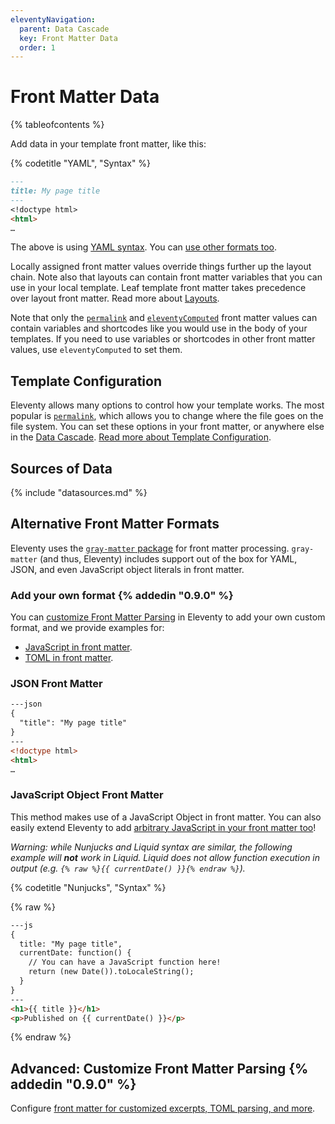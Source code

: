 ```yaml
---
eleventyNavigation:
  parent: Data Cascade
  key: Front Matter Data
  order: 1
---
```

# Front Matter Data

{% tableofcontents %}

Add data in your template front matter, like this:

{% codetitle "YAML", "Syntax" %}

```markdown
---
title: My page title
---
<!doctype html>
<html>
…
```

The above is using [YAML syntax](https://learnxinyminutes.com/docs/yaml/). You can [use other formats too](#alternative-front-matter-formats).

Locally assigned front matter values override things further up the layout chain. Note also that layouts can contain front matter variables that you can use in your local template. Leaf template front matter takes precedence over layout front matter. Read more about [Layouts](/docs/layouts/).

Note that only the [`permalink`](/docs/permalinks/) and [`eleventyComputed`](/docs/data-computed) front matter values can contain variables and shortcodes like you would use in the body of your templates. If you need to use variables or shortcodes in other front matter values, use `eleventyComputed` to set them.

## Template Configuration
<span id="user-defined-front-matter-customizations"></span>

Eleventy allows many options to control how your template works. The most popular is [`permalink`](/docs/permalinks/), which allows you to change where the file goes on the file system. You can set these options in your front matter, or anywhere else in the [Data Cascade](/docs/data-cascade/). [Read more about Template Configuration](/docs/data-configuration/).

## Sources of Data

{% include "datasources.md" %}

## Alternative Front Matter Formats

Eleventy uses the [`gray-matter` package](https://github.com/jonschlinkert/gray-matter) for front matter processing. `gray-matter` (and thus, Eleventy) includes support out of the box for YAML, JSON, and even JavaScript object literals in front matter.

### Add your own format {% addedin "0.9.0" %}

You can [customize Front Matter Parsing](/docs/data-frontmatter-customize/) in Eleventy to add your own custom format, and we provide examples for:

* [JavaScript in front matter](/docs/data-frontmatter-customize/#example-use-javascript-in-your-front-matter).
* [TOML in front matter](/docs/data-frontmatter-customize/#example-using-toml-for-front-matter-parsing).


### JSON Front Matter

```html
---json
{
  "title": "My page title"
}
---
<!doctype html>
<html>
…
```

### JavaScript Object Front Matter <span id="javascript-front-matter"></span>

This method makes use of a JavaScript Object in front matter. You can also easily extend Eleventy to add [arbitrary JavaScript in your front matter too](/docs/data-frontmatter-customize/#example-use-javascript-in-your-front-matter)!

_Warning: while Nunjucks and Liquid syntax are similar, the following example will **not** work in Liquid. Liquid does not allow function execution in output (e.g. `{% raw %}{{ currentDate() }}{% endraw %}`)._

{% codetitle "Nunjucks", "Syntax" %}

{% raw %}
```html
---js
{
  title: "My page title",
  currentDate: function() {
    // You can have a JavaScript function here!
    return (new Date()).toLocaleString();
  }
}
---
<h1>{{ title }}</h1>
<p>Published on {{ currentDate() }}</p>
```
{% endraw %}

## Advanced: Customize Front Matter Parsing {% addedin "0.9.0" %}

Configure [front matter for customized excerpts, TOML parsing, and more](/docs/data-frontmatter-customize/).
